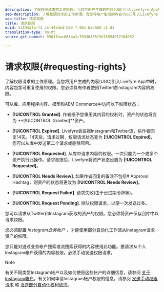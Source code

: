 ```yaml
---
description: 了解权限请求的工作原理。当您将用户生成的内容(UGC)引入Livefyre App中时，内容包含可重复使用的权限。您必须具有作者使用Twitter或Instagram内容的权限。
seo-description: 了解权限请求的工作原理。当您将用户生成的内容(UGC)引入Livefyre App中时，内容包含可重复使用的权限。您必须具有作者使用Twitter或Instagram内容的权限。
seo-title: 请求权限
title: 请求权限
uuid: d3194afa-f3 c6-44eded-b03 f-9b1 bech50 c1 d3
translation-type: tm+mt
source-git-commit: 09011bac06f4a1c39836455f9d16654952184962

---
```



# 请求权限{#requesting-rights}

了解权限请求的工作原理。当您将用户生成的内容(UGC)引入Livefyre App中时，内容包含可重复使用的权限。您必须具有作者使用Twitter或Instagram内容的权限。

可从库、应用程序内容、模型和AEM Commerce中访问以下权限状态：

* **[!UICONTROL Granted]**. 作者授予您重用其内容的权利时，资产的状态将变为 **[!UICONTROL Granted]**资产。

* **[!UICONTROL Expired]**. Livefyre会监视Instagram和Twitter流，供作者回复14天。14天后，请求过期，权限请求状态变为 **[!UICONTROL Expired]**，您可以从库中发送第二个请求或删除项目。
* **[!UICONTROL Requested]**. 从库中请求内容的权限。一次只能为一个或多个资产执行此操作。请求权限后，Livefyre将资产状态设置为 **[!UICONTROL Requested]**。
* **[!UICONTROL Needs Review]**. 如果作者回复的备注不包括# Approval Hashtag，则资产的状态将更改为 **[!UICONTROL Needs Review]**。

* **[!UICONTROL Request Failed]**. 请求失败(由于已过期令牌等)。
* **[!UICONTROL Request Pending]**. 排队权限请求，以便一次发送过多。

您可以请求从Twitter和Instagram获取的资产的权限。您必须将资产保存到库中以请求权限。

您必须配置 *Instagram业务帐户* ，才能使用部分自动化工作流从Instagram请求资产的权限。

您只能对通过业务帐户搜索或流搜索获得的内容使用此功能。要请求从个人Instagram帐户获得的内容权限，必须手动发送权限请求。

>[!NOTE]
>
>有关不同类型Instagram帐户以及如何使用这些帐户的详细信息，请参阅 [关于Instagram帐户](/help/using/c-users-creating-accounts-with-studio-access/t-configure-social-accout-instagram/c-about-instagram-accounts.md#c_about_instagram_accounts)。有关如何申请Instagram帐户权限的信息，请参阅 [发送手动权限请求](/help/using/c-how-requesting-rights-works/c-send-instagram-manual-rights-request.md#c_send_instagram_manual_rights_request) 和 [发送部分自动化权利请求](/help/using/c-how-requesting-rights-works/c-send-an-instagram-rights-request-from-the-library.md#c_send_an_instagram_rights_request_from_the_library)。

